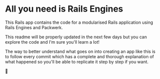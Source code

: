 # All you need is Rails Engines

This Rails app contains the code for a modularised Rails application using Rails Engines and Packwerk.

This readme will be properly updated in the next few days but you can explore the code and I'm sure you'll learn a lot!

The way to better understand what goes on into creating an app like this is to follow every commit which has a complete and thorough explanation of what happened so you'll be able to replicate it step by step if you want.

🤘
